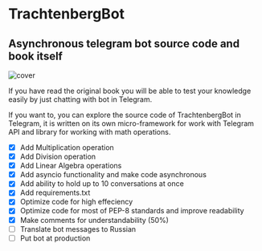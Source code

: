 # TrachtenbergBot
## Asynchronous telegram bot source code and book itself

![cover](https://github.com/vadimfedulov395/trachtenberg-sci/raw/master/cover.jpg)

If you have read the original book you will be able to test your knowledge easily by just chatting with bot in Telegram.

If you want to, you can explore the source code of TrachtenbergBot in Telegram, it is written on its own micro-framework for
work with Telegram API and library for working with math operations.

- [x] Add Multiplication operation
- [x] Add Division operation
- [x] Add Linear Algebra operations
- [x] Add asyncio functionality and make code asynchronous
- [x] Add ability to hold up to 10 conversations at once
- [x] Add requirements.txt
- [x] Optimize code for high effeciency
- [x] Optimize code for most of PEP-8 standards and improve readability
- [x] Make comments for understandability (50%)
- [ ] Translate bot messages to Russian
- [ ] Put bot at production
